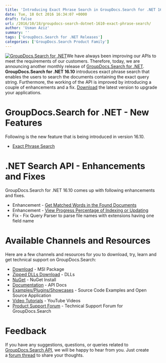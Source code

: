 ```yaml
---
title: 'Introducing Exact Phrase Search in GroupDocs.Search for .NET 16.10'
date: Tue, 18 Oct 2016 16:34:07 +0000
draft: false
url: /2016/10/18/groupdocs-search-dotnet-1610-exact-phrase-search/
author: 'Usman Aziz'
summary: ''
tags: ['GroupDocs.Search for .NET Releases']
categories: ['GroupDocs.Search Product Family']
---
```


[![GroupDocs.Search for .NET](http://blog.groupdocs.com/wp-content/uploads/sites/4/2017/04/groupdocs-search-net.png)](https://www.groupdocs.com/products/search/net)We have always been improving our APIs to meet the requirements of our customers. Therefore, today, we are announcing another monthly release of [GroupDocs.Search for .NET](http://www.groupdocs.com/products/search/net "GroupDocs.Search"). **GroupDocs.Search for .NET 16.10** introduces exact phrase search that enables the users to search the documents containing the exact query string. Furthermore, the working of the API is improved by introducing a couple of enhancements and a fix. [Download](http://www.groupdocs.com/downloads/search/net/new-releases/groupdocs.search-for-.net-16.10.0/ "GroupDocs.Search Download") the latest version to upgrade your applications.

# GroupDocs.Search for .NET - New Features

Following is the new feature that is being introduced in version 16.10.

*   [Exact Phrase Search](https://docs.groupdocs.com/search/net "GroupDocs.Search")

# .NET Search API - Enhancements and Fixes

GroupDocs.Search for .NET 16.10 comes up with following enhancements and fixes.

*   Enhancement - [Get Matched Words in the Found Documents](https://docs.groupdocs.com/search/net/ "GroupDocs.Search")
*   Enhancement - [View Progress Percentage of Indexing or Updating](https://docs.groupdocs.com/search/net/ "GroupDocs.Search")
*   Fix - Fix Query Parser to parse file names with extensions having one field name

# Available Channels and Resources

Here are a few channels and resources for you to download, try, learn and get technical support on GroupDocs.Search:

*   [Download](http://groupdocs.com/Community/files/8/.net-libraries/groupdocs_search_for_.net/entry14737.aspx "GroupDocs.Search MSI") - MSI Package
*   [Zipped DLLs Download](http://groupdocs.com/Community/files/8/.net-libraries/groupdocs_search_for_.net/entry14736.aspx "GroupDocs.Search MSI") - DLLs
*   [NuGet](https://www.nuget.org/packages/groupdocs-search-dotnet/ "GroupDocs.Search Nuget Package") - NuGet Install
*   [Documentation](http://www.groupdocs.com/docs/display/searchnet/Getting+Started "Search API documentation") - API Docs
*   [Examples/Plugins/Showcases](https://github.com/groupdocs-search/GroupDocs.Search-for-.NET "How to use Search API") - Source Code Examples and Open Source Application
*   [Video Tutorials](https://www.youtube.com/playlist?list=PL25CTxMCj5vMZGPsZX-FCtRM_UBXdLT9h "Search API video Tutorials") - YouTube Videos
*   [Product Support Forum](http://www.groupdocs.com/Community/forums/groupdocs.search-product-family/52/showforum.aspx) - Technical Support Forum for GroupDocs.Search

# Feedback

If you have any suggestions, questions, or queries related to [GroupDocs.Search API](http://www.groupdocs.com/products/search/net), we will be happy to hear from you. Just create a [forum thread](http://www.groupdocs.com/Community/forums/groupdocs.search-product-family/52/showforum.aspx) to share your thoughts.





